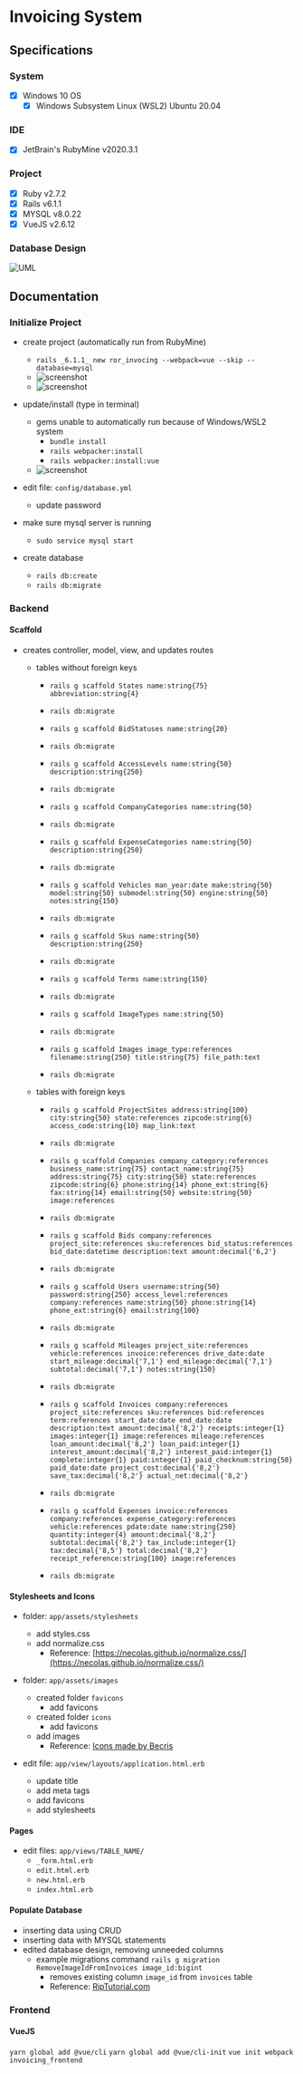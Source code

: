# Invoicing System

## Specifications

### System

- [x] Windows 10 OS
    - [x] Windows Subsystem Linux (WSL2) Ubuntu 20.04
    
### IDE

- [x] JetBrain's RubyMine v2020.3.1

### Project

- [x] Ruby v2.7.2
- [x] Rails v6.1.1
- [x] MYSQL v8.0.22
- [x] VueJS v2.6.12

### Database Design

![UML](https://github.com/jcampbell18/ror_invoicing/blob/master/ror_invoicing.jpg)

## Documentation

### Initialize Project

- create project (automatically run from RubyMine)
    - `rails _6.1.1_ new ror_invocing --webpack=vue --skip --database=mysql`
    - ![screenshot](https://github.com/jcampbell18/ror_invoicing/blob/master/Screenshot%202021-01-11%20074541.png)
    - ![screenshot](https://github.com/jcampbell18/ror_invoicing/blob/master/Screenshot%202021-01-11%20074601.png)
    
- update/install (type in terminal) 
    - gems unable to automatically run because of Windows/WSL2 system
        - `bundle install`
        - `rails webpacker:install`
        - `rails webpacker:install:vue`
    - ![screenshot](https://github.com/jcampbell18/ror_invoicing/blob/master/Screenshot%202021-01-11%20084941.png)
  
- edit file: `config/database.yml`
    - update password
  
- make sure mysql server is running
    - `sudo service mysql start`
  
- create database
    - `rails db:create`
    - `rails db:migrate`

### Backend

#### Scaffold

- creates controller, model, view, and updates routes
    - tables without foreign keys
      - `rails g scaffold States name:string{75} abbreviation:string{4}`
      - `rails db:migrate`
        
      - `rails g scaffold BidStatuses name:string{20}`
      - `rails db:migrate`
        
      - `rails g scaffold AccessLevels name:string{50} description:string{250}`
      - `rails db:migrate`
        
      - `rails g scaffold CompanyCategories name:string{50}`
      - `rails db:migrate`
        
      - `rails g scaffold ExpenseCategories name:string{50} description:string{250}`
      - `rails db:migrate`
        
      - `rails g scaffold Vehicles man_year:date make:string{50} model:string{50} submodel:string{50} engine:string{50} notes:string{150}`
      - `rails db:migrate`
        
      - `rails g scaffold Skus name:string{50} description:string{250}`
      - `rails db:migrate`
        
      - `rails g scaffold Terms name:string{150}`
      - `rails db:migrate`
        
      - `rails g scaffold ImageTypes name:string{50}`
      - `rails db:migrate`
        
      - `rails g scaffold Images image_type:references filename:string{250} title:string{75} file_path:text`
      - `rails db:migrate`
      
    - tables with foreign keys
        - `rails g scaffold ProjectSites address:string{100} city:string{50} state:references zipcode:string{6} access_code:string{10} map_link:text`
        - `rails db:migrate`
          
        - `rails g scaffold Companies company_category:references business_name:string{75} contact_name:string{75} address:string{75} city:string{50} state:references zipcode:string{6} phone:string{14} phone_ext:string{6} fax:string{14} email:string{50} website:string{50} image:references`
        - `rails db:migrate`
          
        - `rails g scaffold Bids company:references project_site:references sku:references bid_status:references bid_date:datetime description:text amount:decimal{'6,2'}`
        - `rails db:migrate`
          
        - `rails g scaffold Users username:string{50} password:string{250} access_level:references company:references name:string{50} phone:string{14} phone_ext:string{6} email:string{100}`
        - `rails db:migrate`
          
        - `rails g scaffold Mileages project_site:references vehicle:references invoice:references drive_date:date start_mileage:decimal{'7,1'} end_mileage:decimal{'7,1'} subtotal:decimal{'7,1'} notes:string{150}`
        - `rails db:migrate`
          
        - `rails g scaffold Invoices company:references project_site:references sku:references bid:references term:references start_date:date end_date:date description:text amount:decimal{'8,2'} receipts:integer{1} images:integer{1} image:references mileage:references loan_amount:decimal{'8,2'} loan_paid:integer{1} interest_amount:decimal{'8,2'} interest_paid:integer{1} complete:integer{1} paid:integer{1} paid_checknum:string{50} paid_date:date project_cost:decimal{'8,2'} save_tax:decimal{'8,2'} actual_net:decimal{'8,2'}`
        - `rails db:migrate`
          
        - `rails g scaffold Expenses invoice:references company:references expense_category:references vehicle:references pdate:date name:string{250} quantity:integer{4} amount:decimal{'8,2'} subtotal:decimal{'8,2'} tax_include:integer{1} tax:decimal{'8,5'} total:decimal{'8,2'} receipt_reference:string{100} image:references`
        - `rails db:migrate`

#### Stylesheets and Icons

- folder: `app/assets/stylesheets`
    - add styles.css
    - add normalize.css
        - Reference: [https://necolas.github.io/normalize.css/](https://necolas.github.io/normalize.css/)
    
- folder: `app/assets/images`
    - created folder `favicons`
        - add favicons
    - created folder `icons`
        - add favicons
    - add images
        - Reference: [Icons made by Becris](https://www.flaticon.com/authors/becris)
    
- edit file: `app/view/layouts/application.html.erb`
    - update title
    - add meta tags
    - add favicons
    - add stylesheets

#### Pages

- edit files: `app/views/TABLE_NAME/`
    - `_form.html.erb`
    - `edit.html.erb`
    - `new.html.erb`
    - `index.html.erb`

#### Populate Database

- inserting data using CRUD
- inserting data with MYSQL statements
- edited database design, removing unneeded columns
    - example migrations command `rails g migration RemoveImageIdFromInvoices image_id:bigint`
        - removes existing column `image_id` from `invoices` table
        - Reference: [RipTutorial.com](https://riptutorial.com/ruby-on-rails/example/3491/remove-an-existing-column-from-a-table)

### Frontend

#### VueJS

`yarn global add @vue/cli`
`yarn global add @vue/cli-init`
`vue init webpack invoicing_frontend`

